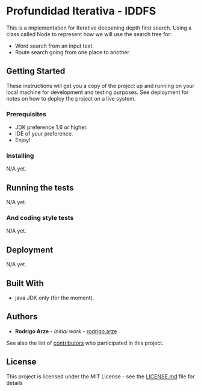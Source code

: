 # Profundidad Iterativa - IDDFS

This is a implementation for Iterative deepening depth first search.
Using a class called Node to represent how we will use the search tree for:
* Word search from an input text.
* Route search going from one place to another.

## Getting Started

These instructions will get you a copy of the project up and running on your local machine for development and testing purposes. See deployment for notes on how to deploy the project on a live system.

### Prerequisites

* JDK preference 1.6 or higher.
* IDE of your preference.
* Enjoy!

### Installing

N/A yet.

## Running the tests

N/A yet.

### And coding style tests

N/A yet.

## Deployment

N/A yet.

## Built With

* java JDK only (for the moment).

## Authors

* **Rodrigo Arze** - *Initial work* - [rodrigo.arze](https://github.com/Rodri77)

See also the list of [contributors](https://github.com/your/project/contributors) who participated in this project.

## License

This project is licensed under the MIT License - see the [LICENSE.md](LICENSE.md) file for details
